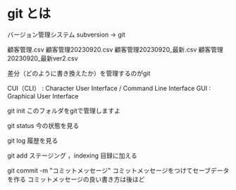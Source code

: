 # git とは

バージョン管理システム
subversion → git

顧客管理.csv
顧客管理20230920.csv
顧客管理20230920_最新.csv
顧客管理20230920_最新ver2.csv

差分（どのように書き換えたか）を管理するのがgit

CUI（CLI） : Character User Interface / Command Line Interface
GUI : Graphical User Interface

git init
このフォルダをgitで管理しますよ

git status
今の状態を見る

git log
履歴を見る

git add
ステージング ，indexing
目録に加える

git commit -m "コミットメッセージ"
コミットメッセージをつけてセーブデータを作る
コミットメッセージの良い書き方は後ほど
